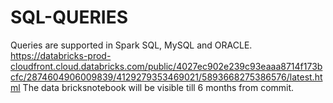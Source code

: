 # SQL-QUERIES
 Queries are supported in Spark SQL, MySQL and ORACLE.
 https://databricks-prod-cloudfront.cloud.databricks.com/public/4027ec902e239c93eaaa8714f173bcfc/2874604906009839/4129279353469021/5893668275386576/latest.html
 The data bricksnotebook will be visible till 6 months from commit. 

